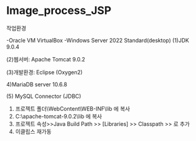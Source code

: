 # Image_process_JSP
작업환경

  -Oracle VM VirtualBox
  -Windows Server 2022 Standard(desktop)
  (1)JDK 9.0.4
  
  (2)웹서버: Apache Tomcat 9.0.2
  
  (3)개발환경: Eclipse (Oxygen2)
  
  4)MariaDB server 10.6.8 
  
  (5) MySQL Connector (JDBC)
  1. 프로젝트 폴더\WebContent\WEB-INF\lib 에 복사
  2. C:\apache-tomcat-9.0.2\lib 에 복사
  3. 프로젝트 속성>>Java Build Path >> [Libraries] >> Classpath >> <Add External JARs>로 추가
  4. 이클립스 재가동

